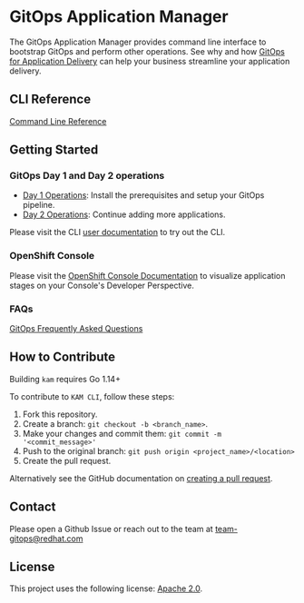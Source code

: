 # GitOps Application Manager

The GitOps Application Manager provides command line interface to bootstrap GitOps and perform other operations.  See why and how [GitOps for Application Delivery](./docs/README.md) can help your business streamline your application delivery.

## CLI Reference

[Command Line Reference](./docs/commands/README.md)

## Getting Started

### GitOps Day 1 and Day 2 operations
* [Day 1 Operations](docs/journey/day1): Install the prerequisites and setup your GitOps pipeline.
* [Day 2 Operations](docs/journey/day2): Continue adding more applications.
  


Please visit the CLI [user documentation](./docs/README.md) to try out the CLI.

### OpenShift Console

Please visit the [OpenShift Console Documentation](./docs/devconsole) to visualize application stages on your Console's Developer Perspective.

### FAQs

[GitOps Frequently Asked Questions](./docs/FAQ/GitopsFAQ.md)

## How to Contribute

Building `kam` requires Go 1.14+

To contribute to `KAM CLI`, follow these steps:

1. Fork this repository.
2. Create a branch: `git checkout -b <branch_name>`.
3. Make your changes and commit them: `git commit -m '<commit_message>'`
4. Push to the original branch: `git push origin <project_name>/<location>`
5. Create the pull request.

Alternatively see the GitHub documentation on [creating a pull request](https://help.github.com/en/github/collaborating-with-issues-and-pull-requests/creating-a-pull-request).

## Contact

Please open a Github Issue or reach out to the team at [team-gitops@redhat.com](mailto:team-gitops@redhat.com)

## License

This project uses the following license: [Apache 2.0](./LICENSE).
